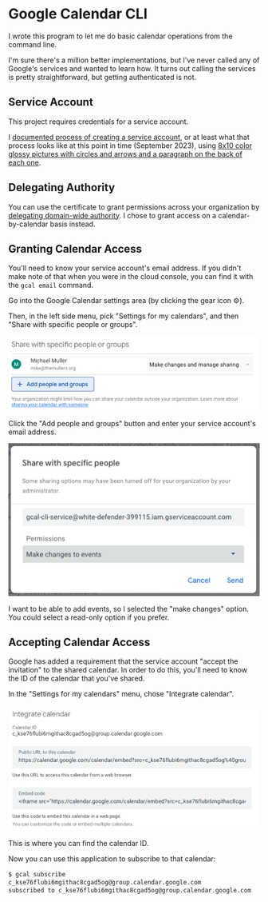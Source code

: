 # Google Calendar CLI

I wrote this program to let me do basic calendar operations from the command line.

I'm sure there's a million better implementations, but I've never called any of Google's services 
and wanted to learn how.  It turns out calling the services is pretty straightforward, but getting 
authenticated is not.

## Service Account

This project requires credentials for a service account.

I [documented process of creating a service account](documentation/service-account.md), or at least what 
that process looks like at this point in time (September 2023), using 
[8x10 color glossy pictures with circles and arrows and a paragraph 
on the back of each one](https://youtu.be/-yLg_bzwvxg?t=291).

## Delegating Authority

You can use the certificate to grant permissions across your organization by [delegating 
domain-wide authority](https://developers.google.com/identity/protocols/oauth2/service-account#delegatingauthority).  I chose
to grant access on a calendar-by-calendar basis instead.

## Granting Calendar Access

You'll need to know your service account's email address.  If you didn't make note 
of that when you were in the cloud console, you can find it with the `gcal email` command.

Go into the Google Calendar settings area (by clicking the gear icon ⚙️).  

Then, in the left side menu, pick "Settings for my calendars", and then "Share with specific 
people or groups". 

![](documentation/images/91-share-calendar.png)

Click the "Add people and groups" button and enter your service account's email address.

![](documentation/images/92-service-email.png)

I want to be able to add events, so I selected the "make changes" option.  You could 
select a read-only option if you prefer.

## Accepting Calendar Access

Google has added a requirement that the 
service account "accept the invitation" to the shared calendar.  In order to do this, you'll 
need to know the ID of the calendar that you've shared.  

In the "Settings for my calendars" menu, chose "Integrate calendar".

![](documentation/images/93-calendar-id.png)

This is where you can find the calendar ID. 

Now you can use this application to subscribe to that calendar:

```
$ gcal subscribe c_kse76flubi6mgithac8cgad5og@group.calendar.google.com
subscribed to c_kse76flubi6mgithac8cgad5og@group.calendar.google.com
```


